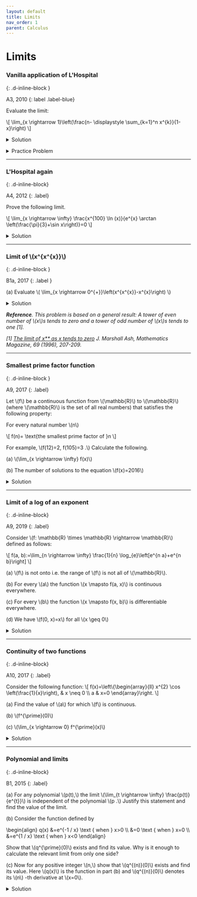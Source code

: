 ```yaml
---
layout: default
title: Limits
nav_order: 1
parent: Calculus
---
```



# Limits



### Vanilla application of L'Hospital
{: .d-inline-block }

A3, 2010
{: label .label-blue}

Evaluate the limit:

\\[ \lim_{x \rightarrow 1}\left(\frac{n- \displaystyle \sum_{k=1}^n x^{k}}{1-x}\right) \\]


<details><summary>Solution</summary>

We apply the L'Hospital's rule and differentiate both the numerator and the denominator.

\begin{array}{rl}
 \lim_{x\rightarrow 1}&\displaystyle \frac{-n x^{n-1}-(n-1) x^{n-2}-\cdots-x-1}{-1}  \\
 \lim_{x\rightarrow 1}&\displaystyle \frac{n(n-1)}{2}
\end{array}


</details>


<p></p>

<details><summary>Practice Problem</summary>
<p>
Explain what is wrong with the use of L'Hospital's rule. Find the correct limit.

\[\lim_{x \rightarrow 1} \frac{2 x^{3}-3 x+1}{x^{4}-1}=\lim_{x \rightarrow 1} \frac{6 x^{2}-3}{4 x^{3}}=\lim_{x \rightarrow 1} \frac{12 x}{12 x^{2}}=\lim_{x \rightarrow 1} \frac{1}{x}=1\]

</p>
</details>



---


### L'Hospital again
{: .d-inline-block}

A4, 2012
{: .label}


<p>
Prove the following limit.
</p>

<p>
\[ \lim_{x \rightarrow \infty} \frac{x^{100} \ln (x)}{e^{x} \arctan \left(\frac{\pi}{3}+\sin x\right)}=0 \]
</p>

<details><summary>Solution</summary>

<p>
For some positive constant \(k\) we can ensure that \(\arctan \left(\frac{\pi}{3}+\sin x\right)> k\) for any \(x\).

For example, \(k=\arctan(0.0001)\) will work. This is because \(\pi>3.142, \sin (x) \geq-1\) and \(\arctan\) is an increasing function.
</p>

<p>
Further, \(\ln (x)< x\) for \(x> 0\). So the given ratio must lie between 0 and \(x^{101} / c e^{x} \). If we apply the L'Hospital's rule 102 times, we get the result.
</p>


</details>


---

### Limit of \\(x^{x^{x}}\\)
{: .d-inline-block }

B1a, 2017
{: .label }

<p>
(a) Evaluate \( \lim_{x \rightarrow 0^{+}}\left(x^{x^{x}}-x^{x}\right) \)
</p>


<details><summary>Solution</summary>

<p>
First consider the limit
\[
\begin{align}
\lim_{x \rightarrow 0^{+}} x^{x}  \\
&=\lim_{x \rightarrow 0^{+}}\left(e^{x\log x}\right) \\
&=\lim_{x \rightarrow 0^{+}}\left(e^{\frac{\log x}{1 / x}}\right)
\end{align}
\]
</p>


<p>Now consider just the exponent:
\[
\begin{align}
\lim_{x \rightarrow 0^{+}} \frac{\log x}{1 / x} \\
&=\lim_{x \rightarrow 0} \frac{1 / x}{-1 / x^{2}} \\
&=0
\end{align}
\]
substituting the value 0 from (2) in equation (1) we get that the limit is 1.
</p>


<p>
Now
\[
\begin{align}
\lim_{x \rightarrow 0^{+}}\left(x^{x^{x}}-x^{x}\right) \\
&=\lim_{x \rightarrow 0^{+}} x^{x^{x}}-\lim_{x \rightarrow 0^{+}} x^{x} \\
&=\lim_{x \rightarrow 0^{+}} x^{\lim_{x \rightarrow 0^{+}} x^{x}}-\lim_{x \rightarrow 0^{+}} x^{x} \\
&=0-1 \\
&=-1
\end{align}
\]
</p>

</details>

<p><i><b>Reference</b>. This problem is based on a general result: A tower of even number of \(x\)s tends to zero
and a tower of odd number of \(x\)s tends to one [1].<br>

[1] <a href="http://math.depaul.edu/~mash/limitofx%5ex%5e.pdf">The limit of x** as x tends to zero</a> J. Marshall Ash,  Mathematics Magazine, 69 (1996), 207-209.</i></p>


---

### Smallest prime factor function
{: .d-inline-block }

A9, 2017
{: .label}

<p>
Let \(f\) be a continuous function from \(\mathbb{R}\) to \(\mathbb{R}\) (where \(\mathbb{R}\) is the set of all real numbers) that satisfies the following property: <br>
</p>

<p>
For every natural number \(n\)
</p>

<p>
\[ f(n)= \text{the smallest prime factor of }n \]
</p>


<p>
For example, \(f(12)=2, f(105)=3 .\) Calculate the following.
</p>

<p>
(a) \(\lim_{x \rightarrow \infty} f(x)\)
</p>

<p>
(b) The number of solutions to the equation \(f(x)=2016\)
</p>

<details><summary>Solution</summary>

<p>
(a) \(f(x)\) will take value 2 for all even \(x\). At the same time, primes provide an increasing infinite sequence of positive integers for which \(f(x)=x .\) Thus \(\lim_{x \rightarrow \infty} f(x)\) does not exist.
</p>

<p>
(b) By intermediate value theorem, for each prime \(p> 2016\) there is an \(x\) between \(p\) and \(p+1\) such that \(f(x)=2016\)
</p>

</details>

---



### Limit of a log of an exponent
{: .d-inline-block}

A9, 2019
{: .label}

<p>Consider \(f: \mathbb{R} \times \mathbb{R} \rightarrow \mathbb{R}\) defined as follows:</p>

<p>\[ f(a, b):=\lim_{n \rightarrow \infty} \frac{1}{n} \log_{e}\left[e^{n a}+e^{n b}\right] \]</p>

<p>(a) \(f\) is not onto i.e. the range of \(f\) is not all of \(\mathbb{R}\).</p>
<p>(b) For every \(a\) the function \(x \mapsto f(a, x)\) is continuous everywhere.</p>
<p>(c) For every \(b\) the function \(x \mapsto f(x, b)\) is differentiable everywhere.</p>
<p>(d) We have \(f(0, x)=x\) for all \(x \geq 0\)</p>


<details><summary>Solution</summary>

<p>False-True-False-True</p>

</details>

---

### Continuity of two functions
{: .d-inline-block}

A10, 2017
{: .label}


<p>
Consider the following function:
\[
f(x)=\left\{\begin{array}{ll}
x^{2} \cos \left(\frac{1}{x}\right), & x \neq 0 \\
a & x=0
\end{array}\right.
\]
</p>

<p>(a) Find the value of \(a\) for which \(f\) is continuous.</p>

<p></p>

<p>(b) \(f^{\prime}(0)\)</p>

<p></p>

<p>(c) \(\lim_{x \rightarrow 0} f^{\prime}(x)\)</p>

<details><summary>Solution</summary>

<p>(a) \(\cos \left(\frac{1}{x}\right)\) is sandwiched between -1 and \(1,\) so \(\lim_{x \rightarrow 0} f(x)=0=a\) makes \(f\) continuous.</p>

<p>(b) Now \(f^{\prime}(0)=\lim_{h \rightarrow 0} \frac{h^{2} \cos \left(\frac{1}{h}\right)-0}{h}=\lim_{h \rightarrow 0} h \cos \left(\frac{1}{h}\right)\) which is similarly 0.</p>

<p>(c) For nonzero \(x,\) calculate \(f^{\prime}(x)=2 x \cos \left(\frac{1}{x}\right)+\sin \left(\frac{1}{x}\right),\) so \(\lim_{x \rightarrow 0} f^{\prime}(x)\) does not exist
\(\operatorname{as} \lim_{x \rightarrow 0} 2 x \cos \left(\frac{1}{x}\right)=0\) and \(\lim_{x \rightarrow 0} \sin \left(\frac{1}{x}\right)\) does not exist.
</p>

</details>


---

###  Polynomial and limits
{: .d-inline-block}

B1, 2015
{: .label}


<p>(a) For any polynomial \(p(t),\) the limit \(\lim_{t \rightarrow \infty} \frac{p(t)}{e^{t}}\) is independent of the polynomial \(p .\) Justify this statement and find the value of the limit.</p>
<p>(b) Consider the function defined by</p>

<p>
\begin{align}
q(x) &=e^{-1 / x} \text { when } x>0 \\
&=0 \text { when } x=0 \\
&=e^{1 / x} \text { when } x<0
\end{align}
</p>

<p>Show that \(q^{\prime}(0)\) exists and find its value. Why is it enough to calculate the relevant limit from only one side?
</p>

<p>(c) Now for any positive integer \(n,\) show that \(q^{(n)}(0)\) exists and find its value. Here \(q(x)\) is the function in part (b) and \(q^{(n)}(0)\) denotes its \(n\) -th derivative at \(x=0\).
</p>

<details><summary>Solution</summary>

 <p>(a) If \(p(t)\) is constant, then the limit \(=0 .\) Otherwise we get a form \(\frac{\pm \infty}{\infty}\). Using L'Hospital's rule, we get \(\lim_{t \rightarrow \infty} \frac{p(t)}{e^{t}}=\lim_{t \rightarrow \infty} \frac{p^{\prime}(t)}{e^{t}}=0\) by induction on the degree of \(t\) (or apply
L'Hospital's rule repeatedly).</p>

<br>

<p>(b) The right side derivative \(=\lim_{h \rightarrow 0^{+}} \frac{q(h)-q(0)}{h}=\lim_{h \rightarrow 0^{+}} \frac{e^{-1 / h}}{h}=\lim_{h \rightarrow 0^{+}} \frac{1 / h}{e^{1 / h}}=\lim_{t \rightarrow+\infty} \frac{t}{e^{t}} \cdot\) (Let \(t=1 / h .\) As \(\left.h \rightarrow 0^{+}, t \rightarrow+\infty .\right)\) This limit is \(0,\) e.g. by part \((\mathrm{a})\) Now \(q\) is an even function, so letting \(k=-h,\) the left side derivative \(=\lim_{h \rightarrow 0^{-}} \frac{q(h)-q(0)}{h}=\) \(\lim_{k \rightarrow 0^{+}} \frac{q(-k)}{-k}=\lim_{k \rightarrow 0^{+}} \frac{q(k)}{-k} .\) Using the earlier calculation this also equals \(-0=0\) Note: It is wrong to argue that \(q^{\prime}(0)=\lim_{x \rightarrow 0} q^{\prime}(x)\) because to do so, we first need to know that \(q^{\prime}\) is continuous at \(0,\) but we have not even shown that \(q^{\prime}(0)\) exists! For the same reason it is wrong to argue below that \(q^{(n)}(0)=\lim_{x \rightarrow 0} q^{(n)}(x)\)</p>

<br>

<p>
(c) We will show by induction on \(n\) that \(q^{(n)}(0)=0 .\) The case \(n=1\) is done. (We can even start the induction at \(n=0\) by interpreting \(q^{(0)}(x)=q(x) .\) ) Assuming that we are done up to \(n\) and to prove the statement for \(n+1,\) we need to calculate \(\lim_{h \rightarrow 0} \frac{q^{(n)}(h)-q^{(n)}(0)}{h}=\) \(\lim_{h \rightarrow 0} \frac{q^{(n)}(h)}{h},\) because \(q^{(n)}(0)=0\) by induction. Therefore it is good to examine \(q^{(n)}(h)\) for \(h \neq 0 .\) This is easy to calculate by the usual rules, but the formulas will be different for positive and negative \(h .\) For \(h \neq 0,\) as \(q\) is even, \(q^{\prime}\) is odd, so \(q^{\prime \prime}\) is even, etc. and in general \(q^{(n)}(h)=(-1)^{n} q^{(n)}(-h) .\) Therefore, just as for part (b), it suffices to show that \(\lim_{h \rightarrow 0^{+}} \frac{q^{(n)}(h)}{h}=0 .\) By another induction, we see easily that for \(h>0, q^{(n)}(h)=p(1 / h) e^{-1 / h}\)
for some polynomial \(p .\left[\right.\) Proof: \(q^{\prime}(h)=\left(\frac{1}{h^{2}}\right) e^{-1 / h} .\) Assuming the result for \(n,\) we have \(q^{(n+1)}(h)=\left[p(1 / h) e^{-1 / h}\right]^{\prime}=-\frac{1}{h^{2}}\left(-p(1 / h)+p^{\prime}(1 / h)\right) e^{-1 / h},\) which has the desired form.
</p>

<p>
So we have \(\lim_{h \rightarrow 0^{+}} \frac{q^{(n)}(h)}{h}=\lim_{h \rightarrow 0^{+}} \frac{p(1 / h) e^{-1 / h}}{h}=\lim_{t \rightarrow \infty} t p(t) e^{-t}=\lim_{t \rightarrow \infty} \frac{t p(t)}{e^{t}}=0\) by part (a). Here we have again substituted \(t=1 / h\)
</p>

</details>





